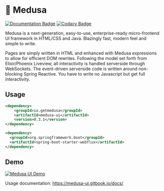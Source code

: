 # 🦑 Medusa
[![Documentation Badge](https://img.shields.io/badge/Documentation-medusa--ui.gitbook.io%2Fdocs-informational)](https://medusa-ui.gitbook.io/docs/) [![Codacy Badge](https://app.codacy.com/project/badge/Grade/c59176d4e2a34a50924afa14165071ba)](https://www.codacy.com/gh/medusa-ui/medusa/dashboard?utm_source=github.com&amp;utm_medium=referral&amp;utm_content=medusa-ui/medusa&amp;utm_campaign=Badge_Grade)

Medusa is a next-generation, easy-to-use, enterprise-ready micro-frontend UI framework in HTML/CSS and Java. Blazingly fast, modern feel and simple to write.

Pages are simply written in HTML and enhanced with Medusa expressions to allow for efficient DOM rewrites. Following the model set forth from Elixir/Phoenix Liveview, all interactivity is handled serverside through WebSockets. The event-driven serverside code is written around non-blocking Spring Reactive. You have to write no Javascript but get full interactivity.

## Usage
```xml
<dependency>
    <groupId>io.getmedusa</groupId>
    <artifactId>medusa-ui</artifactId>
    <version>0.3.1</version>
</dependency>

<dependency>
  <groupId>org.springframework.boot</groupId>
  <artifactId>spring-boot-starter-webflux</artifactId>
</dependency>
```

## Demo

[![Medusa UI Demo](https://yt-embed.herokuapp.com/embed?v=bbZO1FgLSUY)](https://www.youtube.com/watch?v=bbZO1FgLSUY)

Usage documentation: https://medusa-ui.gitbook.io/docs/
